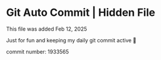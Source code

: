 # Git Auto Commit | Hidden File

This file was added Feb 12, 2025

Just for fun and keeping my daily git commit active 🤪

commit number: 1933565
